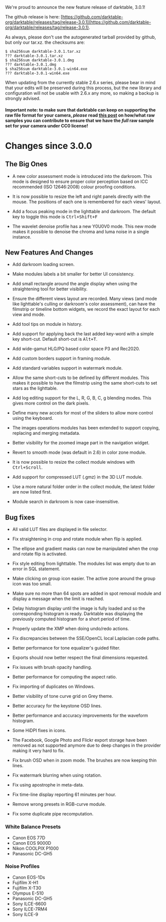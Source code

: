 We're proud to announce the new feature release of darktable, 3.0.1!

The github release is here: [https://github.com/darktable-org/darktable/releases/tag/release-3.0.1](https://github.com/darktable-org/darktable/releases/tag/release-3.0.1).

As always, please don't use the autogenerated tarball provided by
github, but only our tar.xz. the checksums are:

```
$ sha256sum darktable-3.0.1.tar.xz
??? darktable-3.0.1.tar.xz
$ sha256sum darktable-3.0.1.dmg
??? darktable-3.0.1.dmg
$ sha256sum darktable-3.0.1-win64.exe
??? darktable-3.0.1-win64.exe
```

When updating from the currently stable 2.6.x series, please bear in
mind that your edits will be preserved during this process, but the new
library and configuration will not be usable with 2.6.x any more, so
making a backup is strongly advised.

#### Important note: to make sure that darktable can keep on supporting the raw file format for your camera, *please* read [this post](https://discuss.pixls.us/t/raw-samples-wanted/5420?u=lebedevri) on how/what raw samples you can contribute to ensure that we have the *full* raw sample set for your camera under CC0 license!

# Changes since 3.0.0

## The Big Ones

- A new color assessment mode is introduced into the darkroom. This
  mode is designed to ensure proper color perception based on
  ICC recommended (ISO 12646:2008) colour proofing conditions.

- It is now possible to resize the left and right panels directly with
  the mouse. The positions of each one is remembered for each views'
  layout.

- Add a focus peaking mode in the lighttable and darkroom. The default
  key to toggle this mode is <kbd>Ctrl+Shift+F</kbd>

- The wavelet denoise profile has a new Y0U0V0 mode. This new mode
  makes it possible to denoise the chroma and luma noise in a single
  instance.

## New Features And Changes

- Add darkroom loading screen.

- Make modules labels a bit smaller for better UI consistency.

- Add small rectangle around the angle display when using the
  straightening tool for better visibility.

- Ensure the different views layout are recorded. Many views (and mode
  like lighttable's culling or darkroom's color assessment), can have
  the filmstrip or timeline bottom widgets, we record the exact layout
  for each view and mode.

- Add tool tips on module in history.

- Add support for applying back the last added key-word with a simple
  key short-cut. Default short-cut is <kbd>Alt+T</kbd>.

- Add wide-gamut HLG/PQ based color space P3 and Rec2020.

- Add custom borders support in framing module.

- Add standard variables support in watermark module.

- Allow the same short-cuts to be defined by different modules. This
  makes it possible to have the filmstrip using the same short-cuts to
  set stars as the lighttable.

- Add log editing support for the L, R, G, B, C, g blending modes.
  This gives more control on the dark pixels.

- Define many new accels for most of the sliders to allow more control
  using the keyboard.

- The images operations modules has been extended to support copying,
  replacing and merging metadata.

- Better visibility for the zoomed image part in the navigation widget.

- Revert to smooth mode (was default in 2.6) in color zone module.

- It is now possible to resize the collect module windows with
  <kbd>Ctrl+Scroll</kbd>.

- Add support for compressed LUT (.gmz) in the 3D LUT module.

- Use a more natural folder order in the collect module, the latest
  folder are now listed first.

- Module search in darkroom is now case-insensitive.

## Bug fixes

- All valid LUT files are displayed in file selector.

- Fix straightening in crop and rotate module when flip is applied.

- The ellipse and gradient masks can now be manipulated when the
  crop and rotate flip is activated.

- Fix style editing from lighttable. The modules list was empty due to
  an error in SQL statement.

- Make clicking on group icon easier. The active zone around the group
  icon was too small.

- Make sure no more than 64 spots are added in spot removal module and
  display a message when the limit is reached.

- Delay histogram display until the image is fully loaded and so the
  corresponding histogram is ready. Darktable was displaying the
  previously computed histogram for a short period of time.

- Properly update the XMP when doing undo/redo actions.

- Fix discrepancies between the SSE/OpenCL local Laplacian code paths.

- Better performance for tone equalizer's guided filter.

- Exports should now better respect the final dimensions requested.

- Fix issues with brush opacity handling.

- Better performance for computing the aspect ratio.

- Fix importing of duplicates on Windows.

- Better visibility of tone curve grid on Grey theme.

- Better accuracy for the keystone OSD lines.

- Better performance and accuracy improvements for the waveform histogram.

- Some HiDPI fixes in icons.

- The Facebook, Google Photo and Flickr export storage have been
  removed as not supported anymore due to deep changes in the provider
  making it very hard to fix.

- Fix brush OSD when in zoom mode. The brushes are now keeping thin
  lines.

- Fix watermark blurring when using rotation.

- Fix using apostrophe in meta-data.

- Fix time-line display reporting 61 minutes per hour.

- Remove wrong presets in RGB-curve module.

- Fix some duplicate pipe recomputation.

### White Balance Presets

- Canon EOS 77D
- Canon EOS 9000D
- Nikon COOLPIX P1000
- Panasonic DC-GH5

### Noise Profiles

- Canon EOS-1Ds
- Fujifilm X-H1
- Fujifilm X-T30
- Olympus E-510
- Panasonic DC-GH5
- Sony ILCE-6600
- Sony ILCE-7RM4
- Sony ILCE-9
